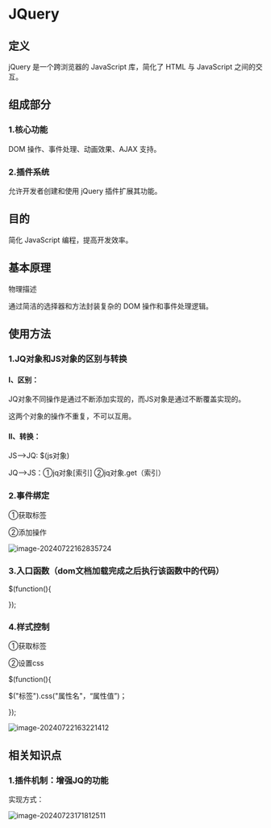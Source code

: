 # JQuery

## 定义

jQuery 是一个跨浏览器的 JavaScript 库，简化了 HTML 与 JavaScript 之间的交互。

## 组成部分

### 1.核心功能

DOM 操作、事件处理、动画效果、AJAX 支持。

### 2.插件系统

允许开发者创建和使用 jQuery 插件扩展其功能。

## 目的

简化 JavaScript 编程，提高开发效率。

## 基本原理

物理描述

通过简洁的选择器和方法封装复杂的 DOM 操作和事件处理逻辑。



## 使用方法

### 1.JQ对象和JS对象的区别与转换

#### Ⅰ、区别：

JQ对象不同操作是通过不断添加实现的，而JS对象是通过不断覆盖实现的。

这两个对象的操作不重复，不可以互用。



#### Ⅱ、转换：

JS-->JQ: $(js对象)

JQ-->JS：①jq对象[索引]   ②jq对象.get（索引）





### 2.事件绑定

①获取标签

②添加操作

![image-20240722162835724](./../TyporaImage/image-20240722162835724.png)

### 3.入口函数（dom文档加载完成之后执行该函数中的代码）

 $(function(){

});

### 4.样式控制

①获取标签

②设置css

 $(function(){

$("标签").css("属性名"，“属性值”)；

});

![image-20240722163221412](./../TyporaImage/image-20240722163221412.png)







## 相关知识点

### 1.插件机制：增强JQ的功能

实现方式：

![image-20240723171812511](./../TyporaImage/image-20240723171812511.png)